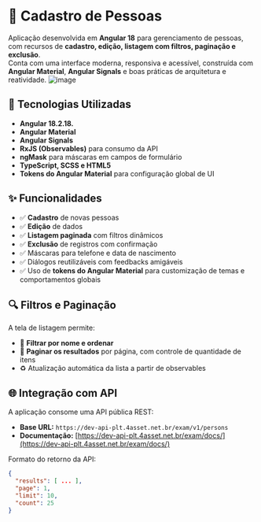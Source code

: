 # 🧾 Cadastro de Pessoas

Aplicação desenvolvida em **Angular 18** para gerenciamento de pessoas, com recursos de **cadastro, edição, listagem com filtros, paginação e exclusão**.  
Conta com uma interface moderna, responsiva e acessível, construída com **Angular Material**, **Angular Signals** e boas práticas de arquitetura e reatividade.
![image](https://github.com/user-attachments/assets/4e5007f0-7903-4070-91da-da8b761bb619)

## 🚀 Tecnologias Utilizadas

- **Angular 18.2.18.**
- **Angular Material**
- **Angular Signals**
- **RxJS (Observables)** para consumo da API
- **ngMask** para máscaras em campos de formulário
- **TypeScript, SCSS e HTML5**
- **Tokens do Angular Material** para configuração global de UI

## ✨ Funcionalidades

- ✅ **Cadastro** de novas pessoas
- ✅ **Edição** de dados
- ✅ **Listagem paginada** com filtros dinâmicos
- ✅ **Exclusão** de registros com confirmação
- ✅ Máscaras para telefone e data de nascimento
- ✅ Diálogos reutilizáveis com feedbacks amigáveis
- ✅ Uso de **tokens do Angular Material** para customização de temas e comportamentos globais

## 🔍 Filtros e Paginação

A tela de listagem permite:

- 🔎 **Filtrar por nome e ordenar**
- 📄 **Paginar os resultados** por página, com controle de quantidade de itens
- ♻️ Atualização automática da lista a partir de observables

## 🌐 Integração com API

A aplicação consome uma API pública REST:

- **Base URL:** `https://dev-api-plt.4asset.net.br/exam/v1/persons`  
- **Documentação:** [https://dev-api-plt.4asset.net.br/exam/docs/](https://dev-api-plt.4asset.net.br/exam/docs/)

Formato do retorno da API:
```json
{
  "results": [ ... ],
  "page": 1,
  "limit": 10,
  "count": 25
}
